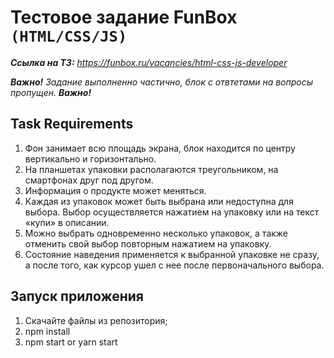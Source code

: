 # Тестовое задание FunBox `(HTML/CSS/JS)`

***Ссылка на ТЗ:*** *https://funbox.ru/vacancies/html-css-js-developer*

***Важно!***  *Задание выполненно частично, блок с отвтетами на вопросы пропущен.* ***Важно!***

## Task Requirements
1. Фон занимает всю площадь экрана, блок находится по центру вертикально и горизонтально.
2. На планшетах упаковки располагаются треугольником, на смартфонах друг под другом.
3. Информация о продукте может меняться.
4. Каждая из упаковок может быть выбрана или недоступна для выбора. Выбор осуществляется нажатием на упаковку или на текст «купи» в описании.
5. Можно выбрать одновременно несколько упаковок, а также отменить свой выбор повторным нажатием на упаковку.
6. Состояние наведения применяется к выбранной упаковке не сразу, а после того, как курсор ушел с нее после первоначального выбора.
## Запуск приложения
1. Скачайте файлы из репозитория;
2. npm install
3. npm start or yarn start
